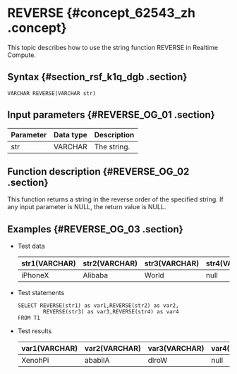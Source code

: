 # REVERSE {#concept_62543_zh .concept}

This topic describes how to use the string function REVERSE in Realtime Compute.

## Syntax {#section_rsf_k1q_dgb .section}

```language-sql
VARCHAR REVERSE(VARCHAR str)

```

## Input parameters {#REVERSE_OG_01 .section}

|Parameter|Data type|Description|
|---------|---------|-----------|
|str|VARCHAR|The string.|

## Function description {#REVERSE_OG_02 .section}

This function returns a string in the reverse order of the specified string. If any input parameter is NULL, the return value is NULL.

## Examples {#REVERSE_OG_03 .section}

-   Test data

    |str1\(VARCHAR\)|str2\(VARCHAR\)|str3\(VARCHAR\)|str4\(VARCHAR\)|
    |---------------|---------------|---------------|---------------|
    |iPhoneX|Alibaba|World|null|

-   Test statements

    ```language-sql
    SELECT REVERSE(str1) as var1,REVERSE(str2) as var2,
            REVERSE(str3) as var3,REVERSE(str4) as var4
    FROM T1
    
    ```

-   Test results

    |var1\(VARCHAR\)|var2\(VARCHAR\)|var3\(VARCHAR\)|var4\(VARCHAR\)|
    |---------------|---------------|---------------|---------------|
    |XenohPi|ababilA|dlroW|null|


